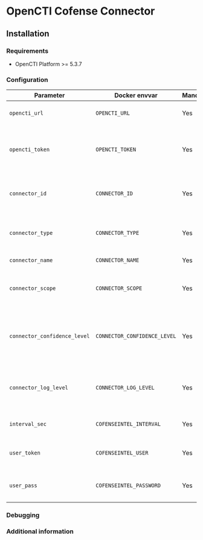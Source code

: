 # OpenCTI Cofense Connector

<!-- 
General description of the connector 
* What it does
* How it works
* Special requirements
* Use case description
* ...
-->

## Installation

### Requirements

- OpenCTI Platform >= 5.3.7

### Configuration

| Parameter                    | Docker envvar                | Mandatory | Description                                                                                   |
|------------------------------|------------------------------|-----------|-----------------------------------------------------------------------------------------------|
| `opencti_url`                | `OPENCTI_URL`                | Yes       | The URL of the OpenCTI platform.                                                              |
| `opencti_token`              | `OPENCTI_TOKEN`              | Yes       | The default admin token configured in the OpenCTI platform parameters file.                   |
| `connector_id`               | `CONNECTOR_ID`               | Yes       | A valid arbitrary `UUIDv4` that must be unique for this connector.                            |
| `connector_type`             | `CONNECTOR_TYPE`             | Yes       | Must be `EXTERNAL_IMPORT` (this is the connector type).                                       |
| `connector_name`             | `CONNECTOR_NAME`             | Yes       | Option `CofenseIntel`                                                                         |
| `connector_scope`            | `CONNECTOR_SCOPE`            | Yes       | Supported scope: Template Scope (MIME Type or Stix Object)                                    |
| `connector_confidence_level` | `CONNECTOR_CONFIDENCE_LEVEL` | Yes       | The default confidence level for created sightings (a number between 1 and 4).                |
| `connector_log_level`        | `CONNECTOR_LOG_LEVEL`        | Yes       | The log level for this connector, could be `debug`, `info`, `warn` or `error` (less verbose). |
| `interval_sec`               | `COFENSEINTEL_INTERVAL`      | Yes       | The number of interval in seconds                                                             |
| `user_token`                 | `COFENSEINTEL_USER`          | Yes       | User token for the Cofense Intelligence SDK                                                   |
| `user_pass`                  | `COFENSEINTEL_PASSWORD`      | Yes       | User password for the Cofense Intelligence SDK                                                |

### Debugging ###

<!-- Any additional information to help future users debug and report detailed issues concerning this connector --> 

### Additional information

<!-- 
Any additional information about this connector 
* What information is ingested/updated/changed
* What should the user take into account when using this connector
* ...
-->

